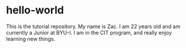 # hello-world
This is the tutorial repository.
My name is Zac. I am 22 years old and am currently a Junior at BYU-I. I am in the CIT program, and really enjoy learning new things.
